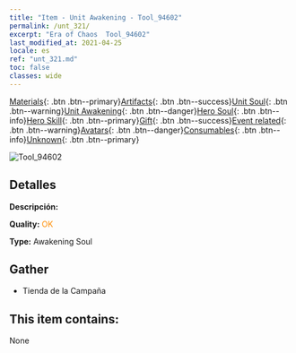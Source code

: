 ```yaml
---
title: "Item - Unit Awakening - Tool_94602"
permalink: /unt_321/
excerpt: "Era of Chaos  Tool_94602"
last_modified_at: 2021-04-25
locale: es
ref: "unt_321.md"
toc: false
classes: wide
---
```

 [Materials](/ItemsES/){: .btn .btn--primary}[Artifacts](/ItemsES/Artifacts/){: .btn .btn--success}[Unit Soul](/ItemsES/UnitSoul/){: .btn .btn--warning}[Unit Awakening](/ItemsES/UnitAwakening/){: .btn .btn--danger}[Hero Soul](/ItemsES/HeroSoul/){: .btn .btn--info}[Hero Skill](/ItemsES/HeroSkill/){: .btn .btn--primary}[Gift](/ItemsES/Gift/){: .btn .btn--success}[Event related](/ItemsES/Events/){: .btn .btn--warning}[Avatars](/ItemsES/Avatars/){: .btn .btn--danger}[Consumables](/ItemsES/Consumables/){: .btn .btn--info}[Unknown](/ItemsES/Unknown/){: .btn .btn--primary}

 ![Tool_94602](/images/u/tia_shixianggui.jpg)

## Detalles
 **Descripción:** 

 **Quality:** <span style="color: #FF8C00">OK</span>

 **Type:** Awakening Soul

## Gather

*    Tienda de la Campaña 

## This item contains:

  None

